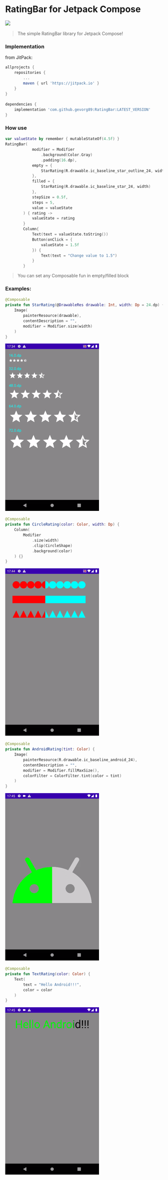 # RatingBar for Jetpack Compose
[![](https://jitpack.io/v/gevorg89/RatingBar.svg)](https://jitpack.io/#gevorg89/RatingBar)
> The simple RatingBar library for Jetpack Compose!

### Implementation
from JitPack:
```gradle
allprojects {
    repositories {
        ...
        maven { url 'https://jitpack.io' }
    }
}

dependencies {
    implementation 'com.github.gevorg89:RatingBar:LATEST_VERSION'
}
```

### How use
``` kotlin
var valueState by remember { mutableStateOf(4.5f) }
RatingBar(
            modifier = Modifier
                .background(Color.Gray)
                .padding(16.dp),
            empty = {
                StarRating(R.drawable.ic_baseline_star_outline_24, width)
            },
            filled = {
                StarRating(R.drawable.ic_baseline_star_24, width)
            },
            stepSize = 0.5f,
            steps = 5,
            value = valueState
        ) { rating ->
            valueState = rating
        }
        Column{
            Text(text = valueState.toString())
            Button(onClick = {
                valueState = 1.5f
            }) {
                Text(text = "Change value to 1.5")
            }
        }
```
>You can set any Composable fun in empty/filled block

### Examples:
``` kotlin
@Composable
private fun StarRating(@DrawableRes drawable: Int, width: Dp = 24.dp) {
    Image(
        painterResource(drawable),
        contentDescription = "",
        modifier = Modifier.size(width)
    )
}
```
![](images/stars.gif)

``` kotlin
@Composable
private fun CircleRating(color: Color, width: Dp) {
    Column(
        Modifier
            .size(width)
            .clip(CircleShape)
            .background(color)
    ) {}
}
```
![](images/shapes.gif)

``` kotlin
@Composable
private fun AndroidRating(tint: Color) {
    Image(
        painterResource(R.drawable.ic_baseline_android_24),
        contentDescription = "",
        modifier = Modifier.fillMaxSize(),
        colorFilter = ColorFilter.tint(color = tint)
    )
}
```
![](images/image.gif)

``` kotlin
@Composable
private fun TextRating(color: Color) {
    Text(
        text = "Hello Android!!!",
        color = color
    )
}
```
![](images/text.gif)
